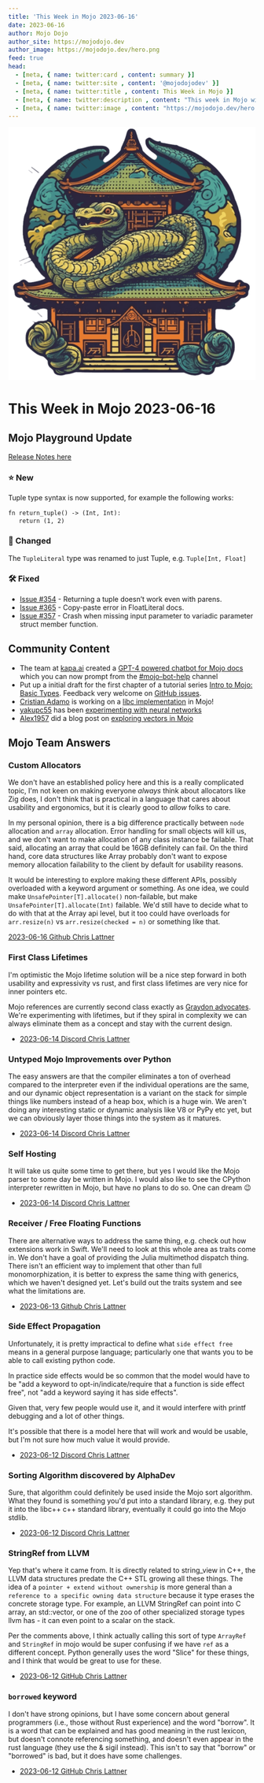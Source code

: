 ```yaml
---
title: 'This Week in Mojo 2023-06-16'
date: 2023-06-16
author: Mojo Dojo
author_site: https://mojodojo.dev
author_image: https://mojodojo.dev/hero.png
feed: true
head:
  - [meta, { name: twitter:card , content: summary }]
  - [meta, { name: twitter:site , content: '@mojodojodev' }]
  - [meta, { name: twitter:title , content: This Week in Mojo }]
  - [meta, { name: twitter:description , content: "This week in Mojo with language updates, community content, and everything else related to Mojo" }]
  - [meta, { name: twitter:image , content: "https://mojodojo.dev/hero.png" }]
---
```


![Logo](/hero.png)

# This Week in Mojo 2023-06-16

## Mojo Playground Update

[Release Notes here](https://docs.modular.com/mojo/changelog.html#june-2023)

### ⭐️ New
Tuple type syntax is now supported, for example the following works:

```mojo :no-line-numbers 
fn return_tuple() -> (Int, Int):
   return (1, 2)
```

### 🦋 Changed
The `TupleLiteral` type was renamed to just Tuple, e.g. `Tuple[Int, Float]`

### 🛠️ Fixed
- [Issue #354](https://github.com/modularml/mojo/issues/354) - Returning a tuple doesn’t work even with parens.
- [Issue #365](https://github.com/modularml/mojo/issues/365) - Copy-paste error in FloatLiteral docs.
- [Issue #357](https://github.com/modularml/mojo/issues/357) - Crash when missing input parameter to variadic parameter struct member function.

## Community Content
- The team at [kapa.ai](https://kapa.ai) created a [GPT-4 powered chatbot for Mojo docs](https://demo.kapa.ai/widget/modular) which you can now prompt from the [#mojo-bot-help](https://discord.com/channels/1087530497313357884/1119100298456215572) channel
- Put up a initial draft for the first chapter of a tutorial series [Intro to Mojo: Basic Types](https://mojodojo.dev/guides/intro_to_mojo/2-basic-types.html). Feedback very welcome on [GitHub issues](https://github.com/mojodojodev/mojodojo.dev/issues).
- [Cristian Adamo](https://github.com/crisadamo) is working on a [libc implementation](https://github.com/crisadamo/mojo-libc/blob/main/Libc.mojo) in Mojo! 
- [yakupc55](https://github.com/yakupc55) has been [experimenting with neural networks](https://github.com/yakupc55/mojo-example/blob/main/harezmi/harezmi_nn_01.md)
- [Alex1957](https://alexforgerr.medium.com/) did a blog post on [exploring vectors in Mojo](https://alexforgerr.medium.com/exploring-vectors-in-mojo-71451165bb84)

## Mojo Team Answers
### Custom Allocators
We don't have an established policy here and this is a really complicated topic, I'm not keen on making everyone _always_ think about allocators like Zig does, I don't think that is practical in a language that cares about usability and ergonomics, but it is clearly good to _allow_ folks to care.

In my personal opinion, there is a big difference practically between `node` allocation and `array` allocation. Error handling for small objects will kill us, and we don't want to make allocation of any class instance be failable. That said, allocating an array that could be 16GB definitely can fail. On the third hand, core data structures like Array probably don't want to expose memory allocation failability to the client by default for usability reasons.

It would be interesting to explore making these different APIs, possibly overloaded with a keyword argument or something. As one idea, we could make `UnsafePointer[T].allocate()` non-failable, but make `UnsafePointer[T].allocate(Int)` failable. We'd still have to decide what to do with that at the Array api level, but it too could have overloads for `arr.resize(n)` vs `arr.resize(checked = n)` or something like that.

[2023-06-16 Github Chris Lattner](https://github.com/modularml/mojo/discussions/377#discussioncomment-6188353)

### First Class Lifetimes
I'm optimistic the Mojo lifetime solution will be a nice step forward in both usability and expressivity vs rust, and first class lifetimes are very nice for inner pointers etc.

Mojo references are currently second class exactly as [Graydon advocates](https://graydon2.dreamwidth.org/307291.html).  We're experimenting with lifetimes, but if they spiral in complexity we can always eliminate them as a concept and stay with the current design.

- [2023-06-14 Discord Chris Lattner](https://discord.com/channels/1087530497313357884/1098713601386233997/1118249300405780541)

### Untyped Mojo Improvements over Python
The easy answers are that the compiler eliminates a ton of overhead compared to the interpreter even if the individual operations are the same, and our dynamic object representation is a variant on the stack for simple things like numbers instead of a heap box, which is a huge win. We aren't doing any interesting static or dynamic analysis like V8 or PyPy etc yet, but we can obviously layer those things into the system as it matures.

- [2023-06-14 Discord Chris Lattner](https://discord.com/channels/1087530497313357884/1098713601386233997/1118249387915751538)

### Self Hosting
It will take us quite some time to get there, but yes I would like the Mojo parser to some day be written in Mojo. I would also like to see the CPython interpreter rewritten in Mojo, but have no plans to do so. One can dream 😉

- [2023-06-14 Discord Chris Lattner](https://discord.com/channels/1087530497313357884/1103006101261267004/1118233873738903704)

### Receiver / Free Floating Functions
There are alternative ways to address the same thing, e.g. check out how extensions work in Swift. We'll need to look at this whole area as traits come in. We don't have a goal of providing the Julia multimethod dispatch thing. There isn't an efficient way to implement that other than full monomorphization, it is better to express the same thing with generics, which we haven't designed yet. Let's build out the traits system and see what the limitations are.

- [2023-06-13 Github Chris Lattner](https://github.com/modularml/mojo/discussions/366#discussioncomment-6155792)

### Side Effect Propagation
Unfortunately, it is pretty impractical to define what `side effect free` means in a general purpose language; particularly one that wants you to be able to call existing python code.

In practice side effects would be so common that the model would have to be "add a keyword to opt-in/indicate/require that a function is side effect free", not "add a keyword saying it has side effects".

Given that, very few people would use it, and it would interfere with printf debugging and a lot of other things.

It's possible that there is a model here that will work and would be usable, but I'm not sure how much value it would provide.

- [2023-06-12 Discord Chris Lattner](https://discord.com/channels/1087530497313357884/1117003204400513054/1117495786507354233)

### Sorting Algorithm discovered by AlphaDev
Sure, that algorithm could definitely be used inside the Mojo sort algorithm.  What they found is something you'd put into a standard library, e.g. they put it into the libc++ c++ standard library, eventually it could go into the Mojo stdlib.

- [2023-06-12 Discord Chris Lattner](https://discord.com/channels/1087530497313357884/1103420074372644916/1117497920678285332)

### StringRef from LLVM
Yep that's where it came from. It is directly related to string_view in C++, the LLVM data structures predate the C++ STL growing all these things. The idea of a `pointer + extend without ownership` is more general than a `reference to a specific owning data structure` because it type erases the concrete storage type. For example, an LLVM StringRef can point into C array, an std::vector, or one of the zoo of other specialized storage types llvm has - it can even point to a scalar on the stack.

Per the comments above, I think actually calling this sort of type `ArrayRef` and `StringRef` in mojo would be super confusing if we have `ref` as a different concept. Python generally uses the word "Slice" for these things, and I think that would be great to use for these.

- [2023-06-12 GitHub Chris Lattner](https://github.com/modularml/mojo/discussions/338#discussioncomment-6145782)

### `borrowed` keyword
I don't have strong opinions, but I have some concern about general programmers (i.e., those without Rust experience) and the word "borrow". It is a word that can be explained and has good meaning in the rust lexicon, but doesn't connote referencing something, and doesn't even appear in the rust language (they use the & sigil instead). This isn't to say that "borrow" or "borrowed" is bad, but it does have some challenges.

- [2023-06-12 GitHub Chris Lattner](https://github.com/modularml/mojo/discussions/338#discussioncomment-6145791)

<CommentService />
